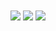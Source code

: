 <div align="center">
<img align="center" src="https://github-readme-stats.vercel.app/api?username=Mehdi-MMO&hide_border=true&count_private=true&show_icons=trueline_height=18&theme=highcontrast">
<img align="center" src="https://github-readme-streak-stats.herokuapp.com?user=Mehdi-MMO&theme=highcontrast&hide_border=true&date_format=j%20M%5B%20Y%5D&ring=8F8796&fire=EB5454&currStreakLabel=EB5454">
<img align="center" src="https://github-readme-stats.vercel.app/api/top-langs/?username=Mehdi-MMO&layout=compact&hide_border=true&theme=highcontrast&langs_count=10&exclude_repo=kasweb">
</div>
